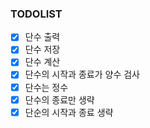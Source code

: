 ### TODOLIST
- [x] 단수 출력
- [x] 단수 저장
- [x] 단수 계산
- [x] 단수의 시작과 종료가 양수 검사
- [x] 단수는 정수
- [x] 단수의 종료만 생략
- [x] 단순의 시작과 종료 생략